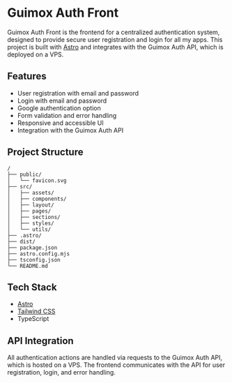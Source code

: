 # Guimox Auth Front

Guimox Auth Front is the frontend for a centralized authentication system, designed to provide secure user registration and login for all my apps. This project is built with [Astro](https://astro.build/) and integrates with the Guimox Auth API, which is deployed on a VPS.

## Features

- User registration with email and password
- Login with email and password
- Google authentication option
- Form validation and error handling
- Responsive and accessible UI
- Integration with the Guimox Auth API

## Project Structure

```
/
├── public/
│   └── favicon.svg
├── src/
│   ├── assets/
│   ├── components/
│   ├── layout/
│   ├── pages/
│   ├── sections/
│   ├── styles/
│   └── utils/
├── .astro/
├── dist/
├── package.json
├── astro.config.mjs
├── tsconfig.json
└── README.md
```

## Tech Stack

- [Astro](https://astro.build/)
- [Tailwind CSS](https://tailwindcss.com/)
- TypeScript

## API Integration

All authentication actions are handled via requests to the Guimox Auth API, which is hosted on a VPS. The frontend communicates with the API for user registration, login, and error handling.

##
